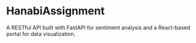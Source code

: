 # HanabiAssignment
A RESTful API built with FastAPI for sentiment analysis and a React-based portal for data visualization.
